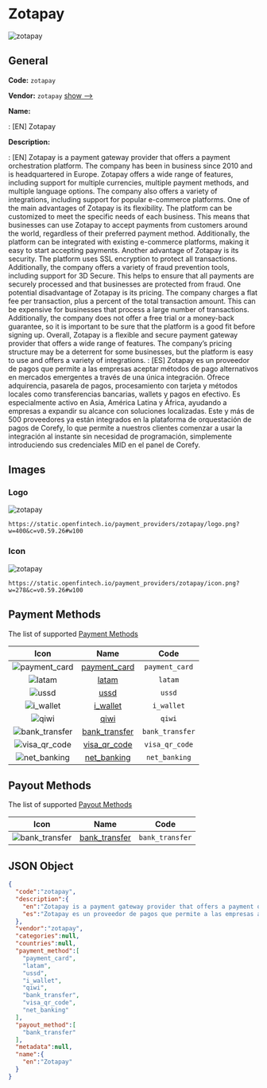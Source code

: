 
# Zotapay 
![zotapay](https://static.openfintech.io/payment_providers/zotapay/logo.png?w=400&c=v0.59.26#w100)  

## General 
 
**Code:** `zotapay` 
 
**Vendor:** `zotapay` [show -->](/vendors/zotapay/) 
 
**Name:** 
 
:	[EN] Zotapay 
 
**Description:** 
 
: [EN] Zotapay is a payment gateway provider that offers a payment orchestration platform. The company has been in business since 2010 and is headquartered in Europe. Zotapay offers a wide range of features, including support for multiple currencies, multiple payment methods, and multiple language options. The company also offers a variety of integrations, including support for popular e-commerce platforms. One of the main advantages of Zotapay is its flexibility. The platform can be customized to meet the specific needs of each business. This means that businesses can use Zotapay to accept payments from customers around the world, regardless of their preferred payment method. Additionally, the platform can be integrated with existing e-commerce platforms, making it easy to start accepting payments. Another advantage of Zotapay is its security. The platform uses SSL encryption to protect all transactions. Additionally, the company offers a variety of fraud prevention tools, including support for 3D Secure. This helps to ensure that all payments are securely processed and that businesses are protected from fraud. One potential disadvantage of Zotapay is its pricing. The company charges a flat fee per transaction, plus a percent of the total transaction amount. This can be expensive for businesses that process a large number of transactions. Additionally, the company does not offer a free trial or a money-back guarantee, so it is important to be sure that the platform is a good fit before signing up. Overall, Zotapay is a flexible and secure payment gateway provider that offers a wide range of features. The company’s pricing structure may be a deterrent for some businesses, but the platform is easy to use and offers a variety of integrations. 
: [ES] Zotapay es un proveedor de pagos que permite a las empresas aceptar métodos de pago alternativos en mercados emergentes a través de una única integración. Ofrece adquirencia, pasarela de pagos, procesamiento con tarjeta y métodos locales como transferencias bancarias, wallets y pagos en efectivo. Es especialmente activo en Asia, América Latina y África, ayudando a empresas a expandir su alcance con soluciones localizadas. Este y más de 500 proveedores ya están integrados en la plataforma de orquestación de pagos de Corefy, lo que permite a nuestros clientes comenzar a usar la integración al instante sin necesidad de programación, simplemente introduciendo sus credenciales MID en el panel de Corefy. 
 

## Images 

### Logo 
 
![zotapay](https://static.openfintech.io/payment_providers/zotapay/logo.png?w=400&c=v0.59.26#w100)  

```
https://static.openfintech.io/payment_providers/zotapay/logo.png?w=400&c=v0.59.26#w100
```  

### Icon 
 
![zotapay](https://static.openfintech.io/payment_providers/zotapay/icon.png?w=278&c=v0.59.26#w100)  

```
https://static.openfintech.io/payment_providers/zotapay/icon.png?w=278&c=v0.59.26#w100
```  

## Payment Methods 
 
The list of supported [Payment Methods](/payment-methods/) 

|Icon|Name|Code| 
|:---:|:---:|:---:| 
|![payment_card](https://static.openfintech.io/payment_methods/payment_card/icon.svg?w=278&c=v0.59.26#w100) |[payment_card](/payment-methods/payment_card/)|`payment_card`| 
|![latam](https://static.openfintech.io/payment_methods/latam/icon.svg?w=278&c=v0.59.26#w100) |[latam](/payment-methods/latam/)|`latam`| 
|![ussd](https://static.openfintech.io/payment_methods/ussd/icon.svg?w=278&c=v0.59.26#w100) |[ussd](/payment-methods/ussd/)|`ussd`| 
|![i_wallet](https://static.openfintech.io/payment_methods/i_wallet/icon.svg?w=278&c=v0.59.26#w100) |[i_wallet](/payment-methods/i_wallet/)|`i_wallet`| 
|![qiwi](https://static.openfintech.io/payment_methods/qiwi/icon.svg?w=278&c=v0.59.26#w100) |[qiwi](/payment-methods/qiwi/)|`qiwi`| 
|![bank_transfer](https://static.openfintech.io/payment_methods/bank_transfer/icon.svg?w=278&c=v0.59.26#w100) |[bank_transfer](/payment-methods/bank_transfer/)|`bank_transfer`| 
|![visa_qr_code](https://static.openfintech.io/payment_methods/visa_qr_code/icon.svg?w=278&c=v0.59.26#w100) |[visa_qr_code](/payment-methods/visa_qr_code/)|`visa_qr_code`| 
|![net_banking](https://static.openfintech.io/payment_methods/net_banking/icon.svg?w=278&c=v0.59.26#w100) |[net_banking](/payment-methods/net_banking/)|`net_banking`| 
 

## Payout Methods 
 
The list of supported [Payout Methods](/payout-methods/) 

|Icon|Name|Code| 
|:---:|:---:|:---:| 
|![bank_transfer](https://static.openfintech.io/payout_methods/bank_transfer/icon.svg?w=278&c=v0.59.26#w40) |[bank_transfer](payout-methodsbank_transfer/)|`bank_transfer`| 
 

## JSON Object 

```json
{
  "code":"zotapay",
  "description":{
    "en":"Zotapay is a payment gateway provider that offers a payment orchestration platform. The company has been in business since 2010 and is headquartered in Europe. Zotapay offers a wide range of features, including support for multiple currencies, multiple payment methods, and multiple language options. The company also offers a variety of integrations, including support for popular e-commerce platforms. One of the main advantages of Zotapay is its flexibility. The platform can be customized to meet the specific needs of each business. This means that businesses can use Zotapay to accept payments from customers around the world, regardless of their preferred payment method. Additionally, the platform can be integrated with existing e-commerce platforms, making it easy to start accepting payments. Another advantage of Zotapay is its security. The platform uses SSL encryption to protect all transactions. Additionally, the company offers a variety of fraud prevention tools, including support for 3D Secure. This helps to ensure that all payments are securely processed and that businesses are protected from fraud. One potential disadvantage of Zotapay is its pricing. The company charges a flat fee per transaction, plus a percent of the total transaction amount. This can be expensive for businesses that process a large number of transactions. Additionally, the company does not offer a free trial or a money-back guarantee, so it is important to be sure that the platform is a good fit before signing up. Overall, Zotapay is a flexible and secure payment gateway provider that offers a wide range of features. The company\u2019s pricing structure may be a deterrent for some businesses, but the platform is easy to use and offers a variety of integrations.",
    "es":"Zotapay es un proveedor de pagos que permite a las empresas aceptar m\u00e9todos de pago alternativos en mercados emergentes a trav\u00e9s de una \u00fanica integraci\u00f3n. Ofrece adquirencia, pasarela de pagos, procesamiento con tarjeta y m\u00e9todos locales como transferencias bancarias, wallets y pagos en efectivo. Es especialmente activo en Asia, Am\u00e9rica Latina y \u00c1frica, ayudando a empresas a expandir su alcance con soluciones localizadas. Este y m\u00e1s de 500 proveedores ya est\u00e1n integrados en la plataforma de orquestaci\u00f3n de pagos de Corefy, lo que permite a nuestros clientes comenzar a usar la integraci\u00f3n al instante sin necesidad de programaci\u00f3n, simplemente introduciendo sus credenciales MID en el panel de Corefy."
  },
  "vendor":"zotapay",
  "categories":null,
  "countries":null,
  "payment_method":[
    "payment_card",
    "latam",
    "ussd",
    "i_wallet",
    "qiwi",
    "bank_transfer",
    "visa_qr_code",
    "net_banking"
  ],
  "payout_method":[
    "bank_transfer"
  ],
  "metadata":null,
  "name":{
    "en":"Zotapay"
  }
}
```  
